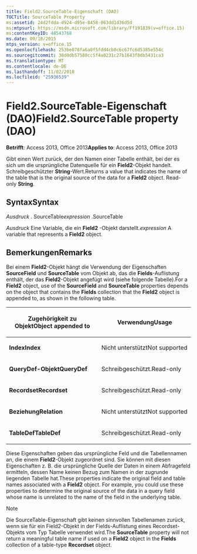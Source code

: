 ```yaml
---
title: Field2.SourceTable-Eigenschaft (DAO)
TOCTitle: SourceTable Property
ms:assetid: 24d2fdda-d924-d95e-8458-063dd1d36d5d
ms:mtpsurl: https://msdn.microsoft.com/library/Ff191839(v=office.15)
ms:contentKeyID: 48543768
ms.date: 09/18/2015
mtps_version: v=office.15
ms.openlocfilehash: 253be078fa6a8f5fdd4cb0c6c67fc6d5385e554c
ms.sourcegitcommit: 38d0db57580cc5f4a0231c27b1643f8db5431ca3
ms.translationtype: MT
ms.contentlocale: de-DE
ms.lasthandoff: 11/02/2018
ms.locfileid: "25936539"
---
```

# <a name="field2sourcetable-property-dao"></a><span data-ttu-id="3f830-102">Field2.SourceTable-Eigenschaft (DAO)</span><span class="sxs-lookup"><span data-stu-id="3f830-102">Field2.SourceTable property (DAO)</span></span>


<span data-ttu-id="3f830-103">**Betrifft**: Access 2013, Office 2013</span><span class="sxs-lookup"><span data-stu-id="3f830-103">**Applies to**: Access 2013, Office 2013</span></span>

<span data-ttu-id="3f830-p101">Gibt einen Wert zurück, der den Namen einer Tabelle enthält, bei der es sich um die ursprüngliche Datenquelle für ein **Field2**-Objekt handelt. Schreibgeschützter **String**-Wert.</span><span class="sxs-lookup"><span data-stu-id="3f830-p101">Returns a value that indicates the name of the table that is the original source of the data for a **Field2** object. Read-only **String**.</span></span>

## <a name="syntax"></a><span data-ttu-id="3f830-106">Syntax</span><span class="sxs-lookup"><span data-stu-id="3f830-106">Syntax</span></span>

<span data-ttu-id="3f830-107">*Ausdruck* . SourceTable</span><span class="sxs-lookup"><span data-stu-id="3f830-107">*expression* .SourceTable</span></span>

<span data-ttu-id="3f830-108">*Ausdruck* Eine Variable, die ein **Field2** -Objekt darstellt.</span><span class="sxs-lookup"><span data-stu-id="3f830-108">*expression* A variable that represents a **Field2** object.</span></span>

## <a name="remarks"></a><span data-ttu-id="3f830-109">Bemerkungen</span><span class="sxs-lookup"><span data-stu-id="3f830-109">Remarks</span></span>

<span data-ttu-id="3f830-110">Bei einem **Field2**-Objekt hängt die Verwendung der Eigenschaften **SourceField** und **SourceTable** vom Objekt ab, das die **Fields**-Auflistung enthält, der das **Field2**-Objekt angefügt wird (siehe folgende Tabelle).</span><span class="sxs-lookup"><span data-stu-id="3f830-110">For a **Field2** object, use of the **SourceField** and **SourceTable** properties depends on the object that contains the **Fields** collection that the **Field2** object is appended to, as shown in the following table.</span></span>

<table>
<colgroup>
<col style="width: 50%" />
<col style="width: 50%" />
</colgroup>
<thead>
<tr class="header">
<th><p><span data-ttu-id="3f830-111">Zugehörigkeit zu Objekt</span><span class="sxs-lookup"><span data-stu-id="3f830-111">Object appended to</span></span></p></th>
<th><p><span data-ttu-id="3f830-112">Verwendung</span><span class="sxs-lookup"><span data-stu-id="3f830-112">Usage</span></span></p></th>
</tr>
</thead>
<tbody>
<tr class="odd">
<td><p><span data-ttu-id="3f830-113"><strong>Index</strong></span><span class="sxs-lookup"><span data-stu-id="3f830-113"><strong>Index</strong></span></span></p></td>
<td><p><span data-ttu-id="3f830-114">Nicht unterstützt</span><span class="sxs-lookup"><span data-stu-id="3f830-114">Not supported</span></span></p></td>
</tr>
<tr class="even">
<td><p><span data-ttu-id="3f830-115"><strong>QueryDef-Objekt</strong></span><span class="sxs-lookup"><span data-stu-id="3f830-115"><strong>QueryDef</strong></span></span></p></td>
<td><p><span data-ttu-id="3f830-116">Schreibgeschützt.</span><span class="sxs-lookup"><span data-stu-id="3f830-116">Read-only</span></span></p></td>
</tr>
<tr class="odd">
<td><p><span data-ttu-id="3f830-117"><strong>Recordset</strong></span><span class="sxs-lookup"><span data-stu-id="3f830-117"><strong>Recordset</strong></span></span></p></td>
<td><p><span data-ttu-id="3f830-118">Schreibgeschützt.</span><span class="sxs-lookup"><span data-stu-id="3f830-118">Read-only</span></span></p></td>
</tr>
<tr class="even">
<td><p><span data-ttu-id="3f830-119"><strong>Beziehung</strong></span><span class="sxs-lookup"><span data-stu-id="3f830-119"><strong>Relation</strong></span></span></p></td>
<td><p><span data-ttu-id="3f830-120">Nicht unterstützt</span><span class="sxs-lookup"><span data-stu-id="3f830-120">Not supported</span></span></p></td>
</tr>
<tr class="odd">
<td><p><span data-ttu-id="3f830-121"><strong>TableDef</strong></span><span class="sxs-lookup"><span data-stu-id="3f830-121"><strong>TableDef</strong></span></span></p></td>
<td><p><span data-ttu-id="3f830-122">Schreibgeschützt.</span><span class="sxs-lookup"><span data-stu-id="3f830-122">Read-only</span></span></p></td>
</tr>
</tbody>
</table>


<span data-ttu-id="3f830-p102">Diese Eigenschaften geben das ursprüngliche Feld und die Tabellennamen an, die einem **Field2**-Objekt zugeordnet sind. Sie können mit diesen Eigenschaften z. B. die ursprüngliche Quelle der Daten in einem Abfragefeld ermitteln, dessen Name keinen Bezug zum Namen in der zugrunde liegenden Tabelle hat.</span><span class="sxs-lookup"><span data-stu-id="3f830-p102">These properties indicate the original field and table names associated with a **Field2** object. For example, you could use these properties to determine the original source of the data in a query field whose name is unrelated to the name of the field in the underlying table.</span></span>


> [!NOTE]
> <span data-ttu-id="3f830-125">Die SourceTable-Eigenschaft gibt keinen sinnvollen Tabellenamen zurück, wenn sie für ein Field2-Objekt in der Fields-Auflistung eines Recordset-Objekts vom Typ Tabelle verwendet wird.</span><span class="sxs-lookup"><span data-stu-id="3f830-125">The **SourceTable** property will not return a meaningful table name if used on a **Field2** object in the **Fields** collection of a table-type **Recordset** object.</span></span>


